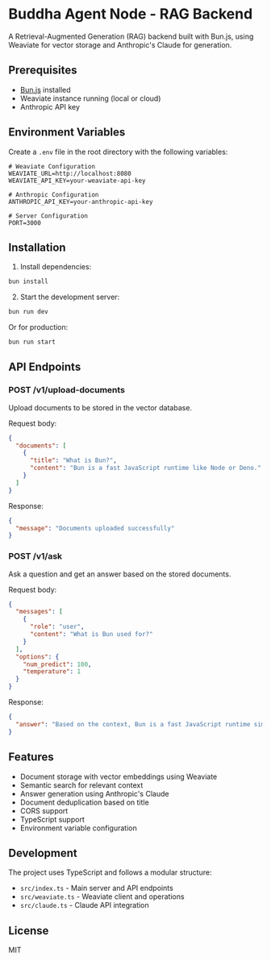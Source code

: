 # Buddha Agent Node - RAG Backend

A Retrieval-Augmented Generation (RAG) backend built with Bun.js, using Weaviate for vector storage and Anthropic's Claude for generation.

## Prerequisites

- [Bun.js](https://bun.sh) installed
- Weaviate instance running (local or cloud)
- Anthropic API key

## Environment Variables

Create a `.env` file in the root directory with the following variables:

```env
# Weaviate Configuration
WEAVIATE_URL=http://localhost:8080
WEAVIATE_API_KEY=your-weaviate-api-key

# Anthropic Configuration
ANTHROPIC_API_KEY=your-anthropic-api-key

# Server Configuration
PORT=3000
```

## Installation

1. Install dependencies:
```bash
bun install
```

2. Start the development server:
```bash
bun run dev
```

Or for production:
```bash
bun run start
```

## API Endpoints

### POST /v1/upload-documents

Upload documents to be stored in the vector database.

Request body:
```json
{
  "documents": [
    {
      "title": "What is Bun?",
      "content": "Bun is a fast JavaScript runtime like Node or Deno."
    }
  ]
}
```

Response:
```json
{
  "message": "Documents uploaded successfully"
}
```

### POST /v1/ask

Ask a question and get an answer based on the stored documents.

Request body:
```json
{
  "messages": [
    {
      "role": "user",
      "content": "What is Bun used for?"
    }
  ],
  "options": {
    "num_predict": 100,
    "temperature": 1
  }
}
```

Response:
```json
{
  "answer": "Based on the context, Bun is a fast JavaScript runtime similar to Node.js or Deno. It's used for running JavaScript and TypeScript applications with improved performance..."
}
```

## Features

- Document storage with vector embeddings using Weaviate
- Semantic search for relevant context
- Answer generation using Anthropic's Claude
- Document deduplication based on title
- CORS support
- TypeScript support
- Environment variable configuration

## Development

The project uses TypeScript and follows a modular structure:

- `src/index.ts` - Main server and API endpoints
- `src/weaviate.ts` - Weaviate client and operations
- `src/claude.ts` - Claude API integration

## License

MIT 